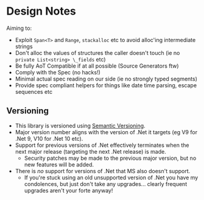 # Design Notes

Aiming to:

* Exploit `Span<T>` and `Range`, `stackalloc` etc to avoid alloc'ing intermediate strings
* Don't alloc the values of structures the caller doesn't touch (ie no `private List<string> \_fields` etc)
* Be fully AoT Compatible if at all possible (Source Generators ftw)
* Comply with the Spec (no hacks!)
* Minimal actual spec reading on our side (ie no strongly typed segments)
* Provide spec compliant helpers for things like date time parsing, escape sequences etc


## Versioning
- This library is versioned using [Semantic Versioning](https://semver.org/).
- Major version number aligns with the version of .Net it targets (eg V9 for .Net 9, V10 for .Net 10 etc).
- Support for previous versions of .Net effectively terminates when the next major release (targeting the next .Net release) is made.
  - Security patches may be made to the previous major version, but no new features will be added.
- There is _no_ support for versions of .Net that MS also doesn't support.  
  - If you're stuck using an old unsupported version of .Net you have my condolences, but just don't take any upgrades... clearly frequent upgrades aren't your forte anyway!

 
